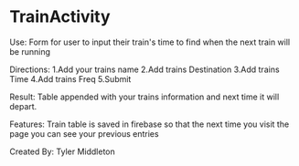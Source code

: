 # TrainActivity
Use: Form for user to input their train's time to find when the next train will be running

Directions: 
1.Add your trains name
2.Add trains Destination
3.Add trains Time
4.Add trains Freq
5.Submit

Result: Table appended with your trains information and next time it will depart.

Features: Train table is saved in firebase so that the next time you visit the page you can see your previous entries

Created By: Tyler Middleton
